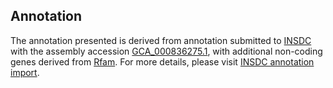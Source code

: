 

Annotation
----------

The annotation presented is derived from annotation submitted to
[INSDC](http://www.insdc.org) with the assembly accession
[GCA\_000836275.1](http://www.ebi.ac.uk/ena/data/view/GCA_000836275.1),
with additional non-coding genes derived from
[Rfam](http://rfam.xfam.org/). For more details, please visit [INSDC
annotation
import](http://ensemblgenomes.org/info/data/insdc_annotation).
